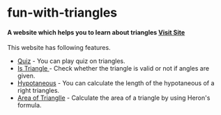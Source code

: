 # fun-with-triangles

#### A website which helps you to learn about triangles [Visit Site](https://triangles-1.netlify.app)

This website has following features.

- [Quiz](https://triangles-1.netlify.app/index.html) - You can play quiz on triangles.
- [Is Triangle ](https://triangles-1.netlify.app/triangle.html) - Check whether the triangle is valid or not if angles are given.
- [Hypotaneous](https://triangles-1.netlify.app/hypotenuse.html) - You can calculate the length of the hypotaneous of a right triangles.
- [Area of Trianglle](https://triangles-1.netlify.app/areaoftriangle.html) - Calculate the area of a triangle by using Heron's formula.
